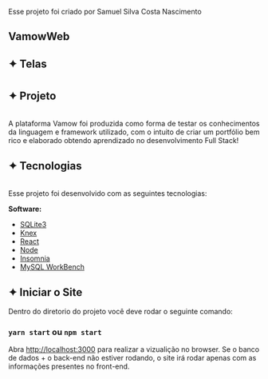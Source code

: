 Esse projeto foi criado por Samuel Silva Costa Nascimento

## VamowWeb

## ✦ Telas
<h1 align="center">
    
</h1>

## ✦ Projeto
<br>
<div style="text-align: justify">
A plataforma Vamow foi produzida como forma de testar os conhecimentos da linguagem e framework utilizado, com o intuito de criar um portfólio bem rico e elaborado obtendo aprendizado no desenvolvimento Full Stack!
</div>

## ✦ Tecnologias
<br>
<div style="text-align: justify">
Esse projeto foi desenvolvido com as seguintes tecnologias:

**Software:**
- [SQLite3](https://www.sqlite.org/index.html)
- [Knex](http://knexjs.org/#changelog)
- [React](https://pt-br.reactjs.org/)
- [Node](https://nodejs.org/en/)
- [Insomnia](https://insomnia.rest/)
- [MySQL WorkBench](https://www.mysql.com/products/workbench/)

</div>

## ✦ Iniciar o Site

Dentro do diretorio do projeto você deve rodar o seguinte comando:

### `yarn start` ou `npm start`

Abra [http://localhost:3000](http://localhost:3000) para realizar a vizualição no browser.
Se o banco de dados + o back-end não estiver rodando, o site irá rodar apenas com as informações presentes no front-end.

